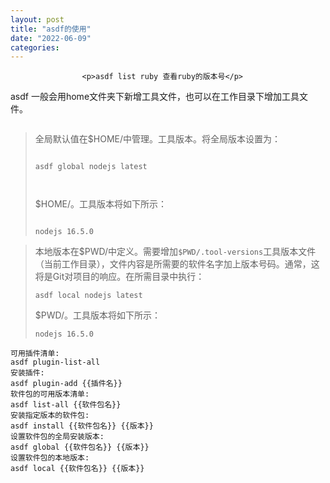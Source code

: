 ```yaml
---
layout: post
title: "asdf的使用"
date: "2022-06-09"
categories: 
---
```


                    <p>asdf list ruby 查看ruby的版本号</p> 
<p>asdf 一般会用home文件夹下新增工具文件，也可以在工作目录下增加工具文件。</p> 
<p style="text-align:center;"><img alt="" src="https://img-blog.csdnimg.cn/de123ab4a4d34577958b8abb42c84e5e.png?x-oss-process=image/watermark,type_d3F5LXplbmhlaQ,shadow_50,text_Q1NETiBA6K645aKo44Gu5bCP6J206J22,size_20,color_FFFFFF,t_70,g_se,x_16"></p> 
<blockquote> 
 <p>全局默认值在$HOME/中管理。工具版本。将全局版本设置为：</p> 
 <pre><code>
asdf global nodejs latest

</code></pre> 
 <p>$HOME/。工具版本将如下所示：</p> 
 <pre><code>
nodejs 16.5.0</code></pre> 
</blockquote> 
<blockquote> 
 <p>本地版本在$PWD/中定义。需要增加<code>$PWD/.tool-versions</code>工具版本文件（当前工作目录），文件内容是所需要的软件名字加上版本号码。通常，这将是Git对项目的响应。在所需目录中执行：</p> 
 <pre><code>asdf local nodejs latest</code></pre> 
 <p>$PWD/。工具版本将如下所示：</p> 
 <pre><code>nodejs 16.5.0</code></pre> 
 <p></p> 
</blockquote> 
<pre><code class="language-html">可用插件清单:
asdf plugin-list-all
安装插件:
asdf plugin-add {<!-- -->{插件名}}
软件包的可用版本清单:
asdf list-all {<!-- -->{软件包名}}
安装指定版本的软件包:
asdf install {<!-- -->{软件包名}} {<!-- -->{版本}}
设置软件包的全局安装版本:
asdf global {<!-- -->{软件包名}} {<!-- -->{版本}}
设置软件包的本地版本:
asdf local {<!-- -->{软件包名}} {<!-- -->{版本}}</code></pre>
                
